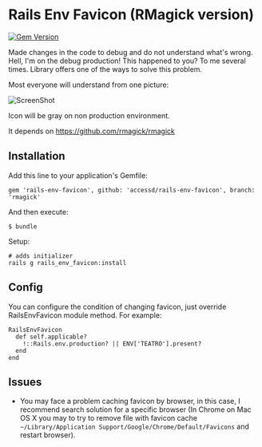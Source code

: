 Rails Env Favicon (RMagick version)
================================

[![Gem Version](https://badge.fury.io/rb/rails-env-favicon.svg)](http://badge.fury.io/rb/rails-env-favicon)

Made changes in the code to debug and do not understand what's wrong. 
Hell, I'm on the debug production! This happened to you? To me several times.
Library offers one of the ways to solve this problem.

Most everyone will understand from one picture:

![ScreenShot](https://raw.github.com/accessd/rails-env-favicon/master/doc/img/sample-grayscale.png)

Icon will be gray on non production environment.

It depends on https://github.com/rmagick/rmagick

Installation
------------

Add this line to your application's Gemfile:

    gem 'rails-env-favicon', github: 'accessd/rails-env-favicon', branch: 'rmagick'

And then execute:

    $ bundle

Setup:

    # adds initializer
    rails g rails_env_favicon:install


Config
------------

You can configure the condition of changing favicon, just override RailsEnvFavicon module method. For example:

    RailsEnvFavicon
      def self.applicable?
        !::Rails.env.production? || ENV['TEATRO'].present?
      end
    end

Issues
-----------

* You may face a problem caching favicon by browser, in this case, I recommend search solution for a specific browser (In Chrome on Mac OS X you may to try to remove file with favicon cache `~/Library/Application Support/Google/Chrome/Default/Favicons` and restart browser).
